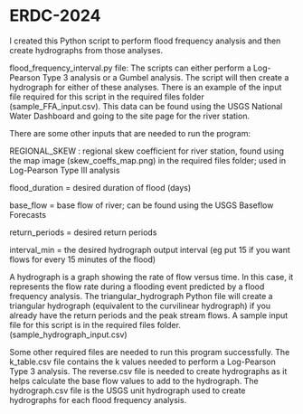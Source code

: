# ERDC-2024
I created this Python script to perform flood frequency analysis and then create hydrographs from those analyses.  

flood_frequency_interval.py file: The scripts can either perform a Log-Pearson Type 3 analysis or a Gumbel analysis. The script will then create a hydrograph for either of these analyses. There is an example of the input file required for this script in the required files folder (sample_FFA_input.csv). This data can be found using the USGS National Water Dashboard and going to the site page for the river station. 

There are some other inputs that are needed to run the program: 

REGIONAL_SKEW : regional skew coefficient for river station, found using the map image (skew_coeffs_map.png) in the required files folder; used in Log-Pearson Type III analysis 

flood_duration = desired duration of flood (days) 

base_flow = base flow of river; can be found using the USGS Baseflow Forecasts 

return_periods = desired return periods 

interval_min = the desired hydrograph output interval (eg put 15 if you want flows for every 15 minutes of the flood) 

A hydrograph is a graph showing the rate of flow versus time. In this case, it represents the flow rate during a flooding event predicted by a flood frequency analysis. The triangular_hydrograph Python file will create a triangular hydrograph (equivalent to the curvilinear hydrograph) if you already have the return periods and the peak stream flows. A sample input file for this script is in the required files folder. (sample_hydrograph_input.csv)  

Some other required files are needed to run this program successfully. The k_table.csv file contains the k values needed to perform a Log-Pearson Type 3 analysis. The reverse.csv file is needed to create hydrographs as it helps calculate the base flow values to add to the hydrograph. The hydrograph.csv file is the USGS unit hydrograph used to create hydrographs for each flood frequency analysis.  
